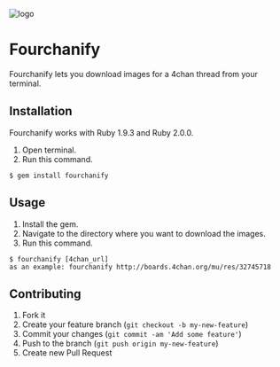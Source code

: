 ![logo](http://i.imgur.com/5PxtIzB.png)

# Fourchanify

Fourchanify lets you download images for a 4chan thread from your terminal.

## Installation

Fourchanify works with Ruby 1.9.3 and Ruby 2.0.0.

1. Open terminal.
2. Run this command.

```
$ gem install fourchanify
```

## Usage

1. Install the gem.
2. Navigate to the directory where you want to download the images.
3. Run this command.

```
$ fourchanify [4chan_url]
as an example: fourchanify http://boards.4chan.org/mu/res/32745718
```

## Contributing

1. Fork it
2. Create your feature branch (`git checkout -b my-new-feature`)
3. Commit your changes (`git commit -am 'Add some feature'`)
4. Push to the branch (`git push origin my-new-feature`)
5. Create new Pull Request
